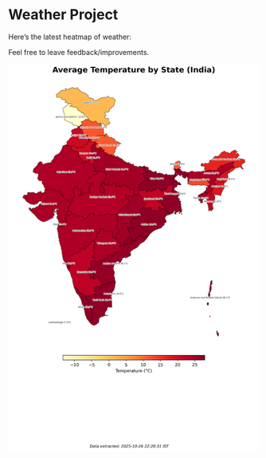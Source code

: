 # Weather Project

Here’s the latest heatmap of weather:

Feel free to leave feedback/improvements.

![India Heatmap](docs/assets/india_heatmap.png?v=FE5159)
